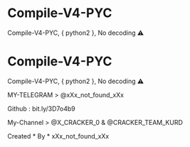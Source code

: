 # Compile-V4-PYC
Compile-V4-PYC, { python2 }, No decoding ⚠️

# Compile-V4-PYC
Compile-V4-PYC, { python2 }, No decoding ⚠️

MY-TELEGRAM > @xXx_not_found_xXx 

Github : bit.ly/3D7o4b9

My-Channel > @X_CRACKER_0 & @CRACKER_TEAM_KURD 

Created * By * xXx_not_found_xXx
